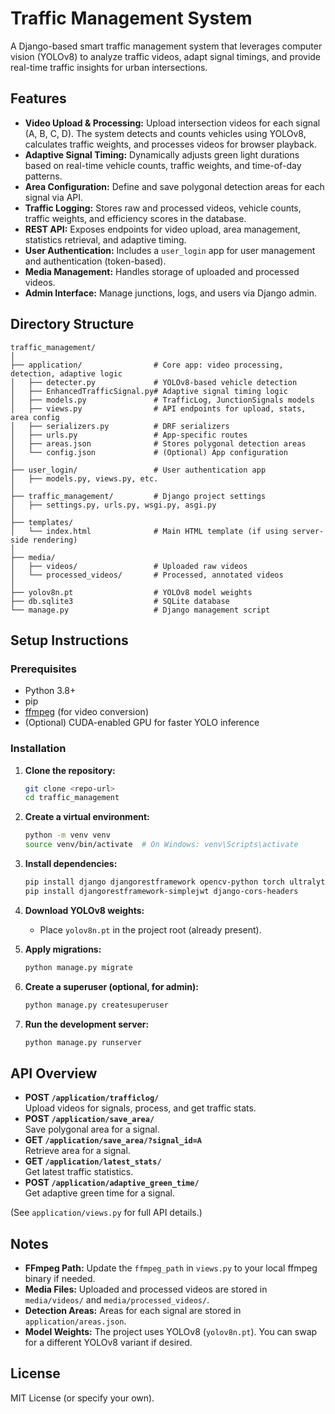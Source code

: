 # Traffic Management System

A Django-based smart traffic management system that leverages computer vision (YOLOv8) to analyze traffic videos, adapt signal timings, and provide real-time traffic insights for urban intersections.

## Features

- **Video Upload & Processing:** Upload intersection videos for each signal (A, B, C, D). The system detects and counts vehicles using YOLOv8, calculates traffic weights, and processes videos for browser playback.
- **Adaptive Signal Timing:** Dynamically adjusts green light durations based on real-time vehicle counts, traffic weights, and time-of-day patterns.
- **Area Configuration:** Define and save polygonal detection areas for each signal via API.
- **Traffic Logging:** Stores raw and processed videos, vehicle counts, traffic weights, and efficiency scores in the database.
- **REST API:** Exposes endpoints for video upload, area management, statistics retrieval, and adaptive timing.
- **User Authentication:** Includes a `user_login` app for user management and authentication (token-based).
- **Media Management:** Handles storage of uploaded and processed videos.
- **Admin Interface:** Manage junctions, logs, and users via Django admin.

## Directory Structure

```
traffic_management/
│
├── application/                # Core app: video processing, detection, adaptive logic
│   ├── detecter.py             # YOLOv8-based vehicle detection
│   ├── EnhancedTrafficSignal.py# Adaptive signal timing logic
│   ├── models.py               # TrafficLog, JunctionSignals models
│   ├── views.py                # API endpoints for upload, stats, area config
│   ├── serializers.py          # DRF serializers
│   ├── urls.py                 # App-specific routes
│   ├── areas.json              # Stores polygonal detection areas
│   └── config.json             # (Optional) App configuration
│
├── user_login/                 # User authentication app
│   ├── models.py, views.py, etc.
│
├── traffic_management/         # Django project settings
│   ├── settings.py, urls.py, wsgi.py, asgi.py
│
├── templates/
│   └── index.html              # Main HTML template (if using server-side rendering)
│
├── media/
│   ├── videos/                 # Uploaded raw videos
│   └── processed_videos/       # Processed, annotated videos
│
├── yolov8n.pt                  # YOLOv8 model weights
├── db.sqlite3                  # SQLite database
└── manage.py                   # Django management script
```

## Setup Instructions

### Prerequisites

- Python 3.8+
- pip
- [ffmpeg](https://ffmpeg.org/) (for video conversion)
- (Optional) CUDA-enabled GPU for faster YOLO inference

### Installation

1. **Clone the repository:**
   ```bash
   git clone <repo-url>
   cd traffic_management
   ```

2. **Create a virtual environment:**
   ```bash
   python -m venv venv
   source venv/bin/activate  # On Windows: venv\Scripts\activate
   ```

3. **Install dependencies:**
   ```bash
   pip install django djangorestframework opencv-python torch ultralytics numpy
   pip install djangorestframework-simplejwt django-cors-headers
   ```

4. **Download YOLOv8 weights:**
   - Place `yolov8n.pt` in the project root (already present).

5. **Apply migrations:**
   ```bash
   python manage.py migrate
   ```

6. **Create a superuser (optional, for admin):**
   ```bash
   python manage.py createsuperuser
   ```

7. **Run the development server:**
   ```bash
   python manage.py runserver
   ```

## API Overview

- **POST `/application/trafficlog/`**  
  Upload videos for signals, process, and get traffic stats.
- **POST `/application/save_area/`**  
  Save polygonal area for a signal.
- **GET `/application/save_area/?signal_id=A`**  
  Retrieve area for a signal.
- **GET `/application/latest_stats/`**  
  Get latest traffic statistics.
- **POST `/application/adaptive_green_time/`**  
  Get adaptive green time for a signal.

(See `application/views.py` for full API details.)

## Notes

- **FFmpeg Path:** Update the `ffmpeg_path` in `views.py` to your local ffmpeg binary if needed.
- **Media Files:** Uploaded and processed videos are stored in `media/videos/` and `media/processed_videos/`.
- **Detection Areas:** Areas for each signal are stored in `application/areas.json`.
- **Model Weights:** The project uses YOLOv8 (`yolov8n.pt`). You can swap for a different YOLOv8 variant if desired.

## License

MIT License (or specify your own). 
